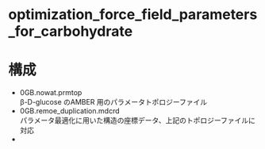 # optimization_force_field_parameters_for_carbohydrate

# 構成
- 0GB.nowat.prmtop<br>
 &beta;-D-glucose のAMBER 用のパラメータトポロジーファイル
- 0GB.remoe_duplication.mdcrd<br>
 パラメータ最適化に用いた構造の座標データ、上記のトポロジーファイルに対応
- 
